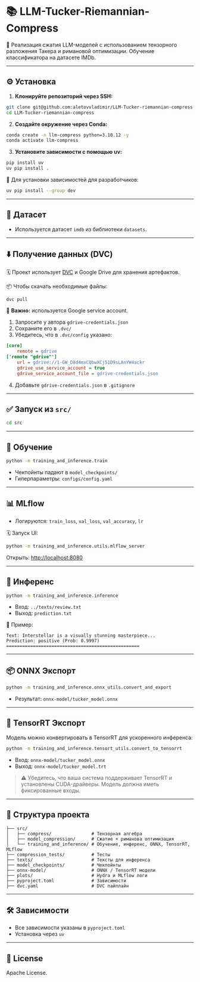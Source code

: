 # 📚 LLM-Tucker-Riemannian-Compress

🔎 Реализация сжатия LLM-моделей с использованием тензорного разложения Такера и римановой оптимизации. Обучение классификатора на датасете IMDb.

---

## ⚙️ Установка

1. **Клонируйте репозиторий через SSH:**

```bash
git clone git@github.com:aletovvladimir/LLM-Tucker-riemannian-compress.git
cd LLM-Tucker-riemannian-compress
```

2. **Создайте окружение через Conda:**

```bash
conda create -n llm-compress python=3.10.12 -y
conda activate llm-compress
```

3. **Установите зависимости с помощью uv:**

```bash
pip install uv
uv pip install .
```

📌 Для установки зависимостей для разработчиков:

```bash
uv pip install --group dev
```

---

## 📂 Датасет

* Используется датасет `imdb` из библиотеки `datasets`.

---

## ⬇️ Получение данных (DVC)

🗓️ Проект использует [DVC](https://dvc.org/) и Google Drive для хранения артефактов.

📦 Чтобы скачать необходимые файлы:

```bash
dvc pull
```

📌 **Важно:** используется Google service account.

1. Запросите у автора `gdrive-credentials.json`
2. Сохраните его в `.dvc/`
3. Убедитесь, что в `.dvc/config` указано:

```ini
[core]
    remote = gdrive
['remote "gdrive"']
    url = gdrive://1-GW_D8d4mxCQbwXCj51D9sLAnYW4ackr
    gdrive_use_service_account = true
    gdrive_service_account_file = gdrive-credentials.json
```

4. Добавьте `gdrive-credentials.json` в `.gitignore`

---

## ✅ Запуск из `src/`

```bash
cd src
```

---

## 🏃 Обучение

```bash
python -m training_and_inference.train
```

* Чекпойнты падают в `model_checkpoints/`
* Гиперпараметры: `configs/config.yaml`

---

## 📊 MLflow

* Логируются: `train_loss`, `val_loss`, `val_accuracy`, `lr`

🗓️ Запуск UI:

```bash
python -m training_and_inference.utils.mlflow_server
```

Открыть: [http://localhost:8080](http://localhost:8080)

---

## 🧠 Инференс

```bash
python -m training_and_inference.inference
```

* Вход: `../texts/review.txt`
* Выход: `prediction.txt`

💬 Пример:

```
Text: Interstellar is a visually stunning masterpiece...
Prediction: positive (Prob: 0.9997)
==================================================
```

---

## 📦 ONNX Экспорт

```bash
python -m training_and_inference.onnx_utils.convert_and_export
```

* Результат: `onnx-model/tucker_model.onnx`

---

## 🚀 TensorRT Экспорт

Модель можно конвертировать в TensorRT для ускоренного инференса:

```bash
python -m training_and_inference.tensort_utils.convert_to_tensorrt
```

* Вход: `onnx-model/tucker_model.onnx`
* Выход: `onnx-model/tucker_model.trt`

> ⚠️ Убедитесь, что ваша система поддерживает TensorRT и установлены CUDA-драйверы. Модель должна иметь фиксированные входы.

---

## 📂 Структура проекта

```
├── src/
│   ├── compress/               # Тензорная алгебра
│   ├── model_compression/      # Сжатие + риманова оптимизация
│   └── training_and_inference/ # Обучение, инференс, ONNX, TensorRT, MLflow
├── compression_tests/          # Тесты
├── texts/                      # Тексты для инференса
├── model_checkpoints/          # Чекпойнты
├── onnx-model/                 # ONNX / TensorRT модели
├── plots/                      # Hydra и MLflow логи
├── pyproject.toml              # Зависимости
├── dvc.yaml                    # DVC пайплайн
```

---

## 🛠️ Зависимости

* Все зависимости указаны в `pyproject.toml`
* Установка через `uv`

---

## 📍 License

Apache License.
